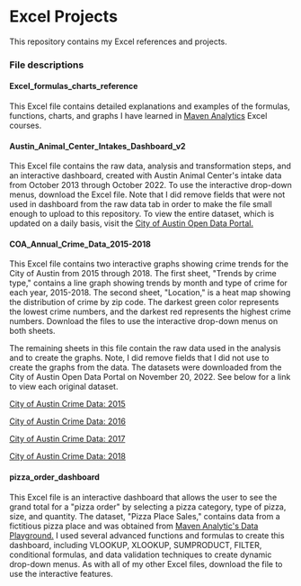 # Excel Projects

This repository contains my Excel references and projects. 

### File descriptions

#### Excel_formulas_charts_reference
This Excel file contains detailed explanations and examples of the formulas, functions, charts, and graphs I have learned in [Maven Analytics](https://www.mavenanalytics.io) Excel courses. 

#### Austin_Animal_Center_Intakes_Dashboard_v2
This Excel file contains the raw data, analysis and transformation steps, and an interactive dashboard, created with Austin Animal Center's intake data from October 2013 through October 2022. To use the interactive drop-down menus, download the Excel file. Note that I did remove fields that were not used in dashboard from the raw data tab in order to make the file small enough to upload to this repository. To view the entire dataset, which is updated on a daily basis, visit the [City of Austin Open Data Portal.](https://data.austintexas.gov/Health-and-Community-Services/Austin-Animal-Center-Intakes/wter-evkm)

#### COA_Annual_Crime_Data_2015-2018
This Excel file contains two interactive graphs showing crime trends for the City of Austin from 2015 through 2018. The first sheet, "Trends by crime type," contains a line graph showing trends by month and type of crime for each year, 2015-2018. The second sheet, "Location," is a heat map showing the distribution of crime by zip code. The darkest green color represents the lowest crime numbers, and the darkest red represents the highest crime numbers. Download the files to use the interactive drop-down menus on both sheets. 

The remaining sheets in this file contain the raw data used in the analysis and to create the graphs. Note, I did remove fields that I did not use to create the graphs from the data. The datasets were downloaded from the City of Austin Open Data Portal on November 20, 2022. See below for a link to view each original dataset. 

[City of Austin Crime Data: 2015](https://data.austintexas.gov/Public-Safety/Annual-Crime-Dataset-2015/spbg-9v94)

[City of Austin Crime Data: 2016](https://data.austintexas.gov/Public-Safety/2016-Annual-Crime-Data/8iue-zpf6)

[City of Austin Crime Data: 2017](https://data.austintexas.gov/Public-Safety/2017-Annual-Crime/3t4q-mqs5)

[City of Austin Crime Data: 2018](https://data.austintexas.gov/Public-Safety/2018-Annual-Crime/pgvh-cpyq)

#### pizza_order_dashboard
This Excel file is an interactive dashboard that allows the user to see the grand total for a "pizza order" by selecting a pizza category, type of pizza, size, and quantity. The dataset, "Pizza Place Sales," contains data from a fictitious pizza place and was obtained from [Maven Analytic's Data Playground.](https://www.mavenanalytics.io/data-playground) I used several advanced functions and formulas to create this dashboard, including VLOOKUP, XLOOKUP, SUMPRODUCT, FILTER, conditional formulas, and data validation techniques to create dynamic drop-down menus. As with all of my other Excel files, download the file to use the interactive features. 
